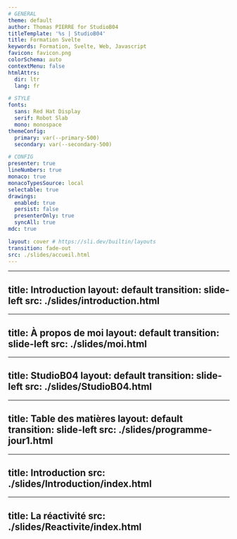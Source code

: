 ```yaml
---
# GENERAL
theme: default
author: Thomas PIERRE for StudioB04
titleTemplate: '%s | StudioB04'
title: Formation Svelte
keywords: Formation, Svelte, Web, Javascript
favicon: favicon.png
colorSchema: auto
contextMenu: false
htmlAttrs:
  dir: ltr  
  lang: fr

# STYLE
fonts:
  sans: Red Hat Display
  serif: Robot Slab
  mono: monospace
themeConfig:
  primary: var(--primary-500)
  secondary: var(--secondary-500)

# CONFIG
presenter: true
lineNumbers: true
monaco: true
monacoTypesSource: local
selectable: true
drawings:
  enabled: true
  persist: false
  presenterOnly: true
  syncAll: true
mdc: true

layout: cover # https://sli.dev/builtin/layouts
transition: fade-out
src: ./slides/accueil.html
---
```



---
title: Introduction
layout: default
transition: slide-left
src: ./slides/introduction.html
---

---
title: À propos de moi
layout: default
transition: slide-left
src: ./slides/moi.html
---

---
title: StudioB04
layout: default
transition: slide-left
src: ./slides/StudioB04.html
---

---
title: Table des matières
layout: default
transition: slide-left
src: ./slides/programme-jour1.html
---

---
title: Introduction
src: ./slides/Introduction/index.html
---

---
title: La réactivité
src: ./slides/Reactivite/index.html
---